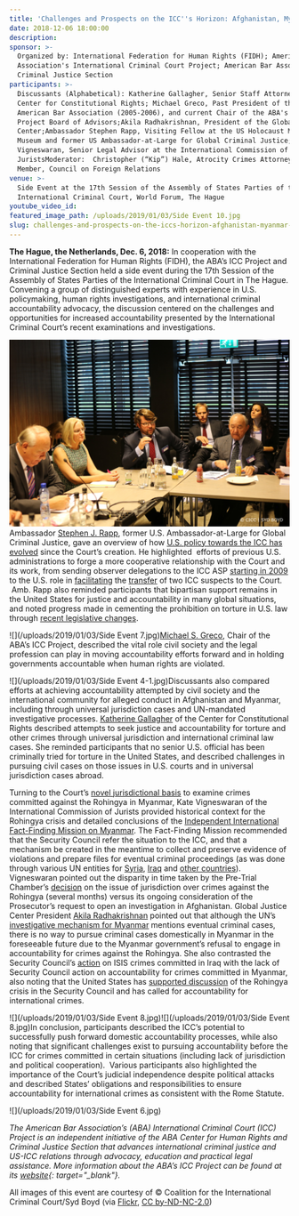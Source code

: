 ```yaml
---
title: 'Challenges and Prospects on the ICC''s Horizon: Afghanistan, Myanmar and More'
date: 2018-12-06 18:00:00
description:
sponsor: >-
  Organized by: International Federation for Human Rights (FIDH); American Bar
  Association's International Criminal Court Project; American Bar Association's
  Criminal Justice Section
participants: >-
  Discussants (Alphabetical): Katherine Gallagher, Senior Staff Attorney at the
  Center for Constitutional Rights; Michael Greco, Past President of the
  American Bar Association (2005-2006), and current Chair of the ABA's ICC
  Project Board of Advisors;Akila Radhakrishnan, President of the Global Justice
  Center;Ambassador Stephen Rapp, Visiting Fellow at the US Holocaust Memorial
  Museum and former US Ambassador-at-Large for Global Criminal Justice;Kate
  Vigneswaran, Senior Legal Advisor at the International Commission of
  JuristsModerator:  Christopher (“Kip”) Hale, Atrocity Crimes Attorney and Term
  Member, Council on Foreign Relations
venue: >-
  Side Event at the 17th Session of the Assembly of States Parties of the
  International Criminal Court, World Forum, The Hague
youtube_video_id:
featured_image_path: /uploads/2019/01/03/Side Event 10.jpg
slug: challenges-and-prospects-on-the-iccs-horizon-afghanistan-myanmar-more
---
```


**The Hague, the Netherlands, Dec. 6, 2018:** In cooperation with the International Federation for Human Rights (FIDH), the ABA’s ICC Project and Criminal Justice Section held a side event during the 17th Session of the Assembly of States Parties of the International Criminal Court in The Hague. Convening a group of distinguished experts with experience in U.S. policymaking, human rights investigations, and international criminal accountability advocacy, the discussion centered on the challenges and opportunities for increased accountability presented by the International Criminal Court’s recent examinations and investigations.

![](/uploads/side-event-2.jpg)Ambassador [Stephen J. Rapp](https://www.ushmm.org/confront-genocide/about/simon-skjodt-center-fellows/ambassador-stephen-j-rapp), former U.S. Ambassador-at-Large for Global Criminal Justice, gave an overview of how [U.S. policy towards the ICC has evolved](https://www.aba-icc.org/about-the-icc/the-us-icc-relationship/) since the Court’s creation. He highlighted&nbsp; efforts of previous U.S. administrations to forge a more cooperative relationship with the Court and its work, from sending observer delegations to the ICC ASP [starting in 2009](https://www.reuters.com/article/us-usa-icc/u-s-to-attend-hague-court-meeting-as-observer-idUSTRE5AF30A20091116) to the U.S. role in [facilitating](https://www.bbc.com/news/world-africa-30705649) the [transfer](https://www.reuters.com/article/us-rwanda-warcrimes-usa/rwanda-says-war-crimes-suspect-surrenders-at-u-s-embassy-idUSBRE92H0UK20130318) of two ICC suspects to the Court. &nbsp;Amb. Rapp also reminded participants that bipartisan support remains in the United States for justice and accountability in many global situations, and noted progress made in cementing the prohibition on torture in U.S. law through [recent legislative changes](https://www.congress.gov/bill/114th-congress/house-bill/1735/text#toc-H75DFAC1D0A7148B4A454E532D7E864A6).

![](/uploads/2019/01/03/Side Event 7.jpg)[Michael S. Greco](https://www.aba-icc.org/board-of-advisors/michael-s-greco/), Chair of the ABA’s ICC Project, described the vital role civil society and the legal profession can play in moving accountability efforts forward and in holding governments accountable when human rights are violated.

![](/uploads/2019/01/03/Side Event 4-1.jpg)Discussants also compared efforts at achieving accountability attempted by civil society and the international community for alleged conduct in Afghanistan and Myanmar, including through universal jurisdiction cases and UN-mandated investigative processes. [Katherine Gallagher](https://ccrjustice.org/home/who-we-are/staff/gallagher-katherine) of the Center for Constitutional Rights described attempts to seek justice and accountability for torture and other crimes through universal jurisdiction and international criminal law cases. She reminded participants that no senior U.S. official has been criminally tried for torture in the United States, and described challenges in pursuing civil cases on those issues in U.S. courts and in universal jurisdiction cases abroad.

Turning to the Court’s [novel jurisdictional basis](https://www.icc-cpi.int/Pages/item.aspx?name=180918-otp-stat-Rohingya) to examine crimes committed against the Rohingya in Myanmar, Kate Vigneswaran of the International Commission of Jurists provided historical context for the Rohingya crisis and detailed conclusions of the [Independent International Fact-Finding Mission on Myanmar](https://www.ohchr.org/EN/HRBodies/HRC/MyanmarFFM/Pages/Index.aspx). The Fact-Finding Mission recommended that the Security Council refer the situation to the ICC, and that a mechanism be created in the meantime to collect and preserve evidence of violations and prepare files for eventual criminal proceedings (as was done through various UN entities for [Syria](https://www.ohchr.org/en/hrbodies/hrc/iicisyria/pages/independentinternationalcommission.aspx), [Iraq](https://www.un.org/press/en/2017/sc12998.doc.htm) and [other countries](https://www.ohchr.org/EN/HRBodies/HRC/Pages/COIs.aspx)). Vigneswaran pointed out the disparity in time taken by the Pre-Trial Chamber’s [decision](https://www.icc-cpi.int/CourtRecords/CR2018_04203.PDF) on the issue of jurisdiction over crimes against the Rohingya (several months) versus its ongoing consideration of the Prosecutor’s request to open an investigation in Afghanistan. Global Justice Center President [Akila Radhakrishnan](http://www.globaljusticecenter.net/about-us/team/our-staff) pointed out that although the UN’s [investigative mechanism for Myanmar](https://documents-dds-ny.un.org/doc/UNDOC/GEN/G18/293/69/PDF/G1829369.pdf) mentions eventual criminal cases, there is no way to pursue criminal cases domestically in Myanmar in the foreseeable future due to the Myanmar government’s refusal to engage in accountability for crimes against the Rohingya. She also contrasted the Security Council’s [action](https://www.securitycouncilreport.org/wp-content/uploads/s_res_2379.pdf) on ISIS crimes committed in Iraq with the lack of Security Council action on accountability for crimes committed in Myanmar, also noting that the United States has [supported discussion](https://www.reuters.com/article/us-myanmar-rohingya-un/china-fails-to-stop-un-security-council-myanmar-briefing-idUSKCN1MY2QU) of the Rohingya crisis in the Security Council and has called for accountability for international crimes.

![](/uploads/2019/01/03/Side Event 8.jpg)![](/uploads/2019/01/03/Side Event 8.jpg)In conclusion, participants described the ICC’s potential to successfully push forward domestic accountability processes, while also noting that significant challenges exist to pursuing accountability before the ICC for crimes committed in certain situations (including lack of jurisdiction and political cooperation).&nbsp; Various participants also highlighted the importance of the Court’s judicial independence despite political attacks and described States’ obligations and responsibilities to ensure accountability for international crimes as consistent with the Rome Statute.

![](/uploads/2019/01/03/Side Event 6.jpg)

*The American Bar Association’s (ABA) International Criminal Court (ICC) Project is an independent initiative of the ABA Center for Human Rights and Criminal Justice Section that advances international criminal justice and US-ICC relations through advocacy, education and practical legal assistance. More information about the ABA’s ICC Project can be found at its&nbsp;[website](www.aba-icc.org){: target="_blank"}.*

All images of this event are courtesy of &copy; Coalition for the International Criminal Court/Syd Boyd (via [Flickr](https://www.flickr.com/photos/coalitionforicc/albums/72157701334502712), [CC by-ND-NC-2.0](https://creativecommons.org/licenses/by-nc-nd/2.0/))